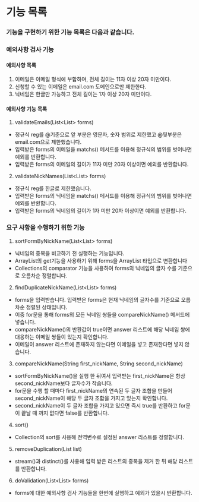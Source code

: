 
# 기능 목록
### 기능을 구현하기 위한 기능 목록은 다음과 같습니다.


### 예외사항 검사 기능  
#### 예외사항 목록
1. 이메일은 이메일 형식에 부합하며, 전체 길이는 11자 이상 20자 미만이다.
2. 신청할 수 있는 이메일은 email.com 도메인으로만 제한한다.
3. 닉네임은 한글만 가능하고 전체 길이는 1자 이상 20자 미만이다.

#### 예외사항 기능 목록

1. validateEmails(List<List<String>> forms) 
- 정규식 reg를 @기준으로 앞 부분은 영문자, 숫자 범위로 제한했고 @뒷부분은 email.com으로 제한했습니다.
- 입력받은 forms의 이메일을 matchs() 메서드를 이용해 정규식의 범위를 벗어나면 예외를 반환합니다.
- 입력받은 forms의 이메일의 길이가 11자 미만 20자 이상이면 예외를 반환합니다.

2. validateNickNames(List<List<String>> forms)
- 정규식 reg를 한글로 제한했습니다.
- 입력받은 forms의 닉네임을 matchs() 메서드를 이용해 정규식의 범위를 벗어나면 예외를 반환합니다.
- 입력받은 forms의 닉네임의 길이가 1자 미만 20자 이상이면 예외를 반환합니다.

### 요구 사항을 수행하기 위한 기능 
1. sortFormByNickName(List<List<String>> forms)
- 닉네임의 중복을 비교하기 전 실행하는 기능입니다.
- ArrayList의 get기능을 사용하기 위해 forms을 ArrayList 타입으로 변환합니다
- Collections의 comparator 기능을 사용하여 forms의 닉네임의 글자 수를 기준으로 오름차순 정렬합니다. 

2. findDuplicateNickName(List<List<String>> forms)
- forms을 입력받습니다. 입력받은 forms은 현재 닉네임의 글자수를 기준으로 오름차순 정렬된 상태입니다.
- 이중 for문을 통해 forms의 모든 닉네임 쌍들을 compareNickName() 메서드에 넣습니다.
- compareNickName()의 반환값이 true이면 answer 리스트에 해당 닉네임 쌍에 대응하는 이메일 쌍들이 있는지 확인합니다.
- 이메일이 answer 리스트에 존재하지 않는다면 이메일을 넣고 존재한다면 넣지 않습니다.

3. compareNickName(String first_nickName, String second_nickName)
- sortFormByNickName()을 실행 한 뒤여서 입력받는 first_nickName은 항상 second_nickName보다 글자수가 작습니다.
- for문을 수행 할 때마다 first_nickName의 연속된 두 글자 조합을 만들어 second_nickName이 해당 두 글자 조합을 가지고 있는지 확인합니다.
- second_nickName이 두 글자 조합을 가지고 있으면 즉시 true를 반환하고 for문이 끝날 때 까지 없다면 false를 반환합니다. 

4. sort()
- Collection의 sort를 사용해 전역변수로 설정된 answer 리스트를 정렬합니다.

5. removeDuplication(List<String> list)
- stream()과 distinct()를 사용해 입력 받은 리스트의 중복을 제거 한 뒤 해당 리스트를 반환합니다.

6. doValidation(List<List<String>> forms)
- forms에 대한 예외사항 검사 기능들을 한번에 실행하고 예외가 있을시 반환합니다.